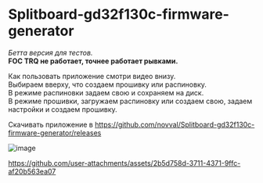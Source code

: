 # Splitboard-gd32f130c-firmware-generator
*Бетта версия для тестов.*  
**FOC TRQ не работает, точнее работает рывками.**

Как пользовать приложение смотри видео внизу.  
Выбираем вверху, что создаем прошивку или распиновку.  
В режиме распиновки задаем свою и сохраняем на диск.  
В режиме прошивки, загружаем распиновку или создаем свою, задаем настройки и создаем прошивку.

Скачивать приложение в https://github.com/novval/Splitboard-gd32f130c-firmware-generator/releases

![image](https://github.com/user-attachments/assets/8030f883-5474-4412-86ec-89e728f7b593)

https://github.com/user-attachments/assets/2b5d758d-3711-4371-9ffc-af20b563ea07

